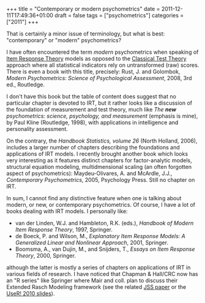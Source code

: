 +++
title = "Contemporary or modern psychometrics"
date = 2011-12-11T17:49:36+01:00
draft = false
tags = ["psychometrics"]
categories = ["2011"]
+++

That is certainly a minor issue of terminology, but what is best: "contemporary" or "modern" psychometrics?

I have often encountered the term *modern* psychometrics when speaking of [Item Response Theory](http://en.wikipedia.org/wiki/Item_response_theory) models as opposed to the [Classical Test Theory](http://en.wikipedia.org/wiki/Classical_test_theory) approach where all statistical indicators rely on untransformed (raw) scores. There is even a book with this title, precisely:
Rust, J. and Golombok, *Modern Psychometrics: Science of Psychological Assessment*, 2008, 3rd ed., Routledge.

I don't have this book but the table of content does suggest that no particular chapter is devoted to IRT, but it rather looks like a discussion of the foundation of measurement and test theory, much like *The **new** psychometrics: science, psychology, and measurement* (emphasis is mine), by Paul Kline (Routledge, 1998), with applications in intelligence and personality assessment.

On the contrary, the *Handbook Statistics, volume 26* (North Holland, 2006), includes a larger number of chapters describing the foundations and applications of IRT models. I recently brought another book which looks very interesting as it features distinct chapters for factor-analytic models, structural equation modeling, multidmensional scaling (an often forgotten aspect of psychometrics):
Maydeu-Olivares, A. and McArdle, J.J., *Contemporary Psychometrics*, 2005, Psychology Press.
Still no chapter on IRT.

In sum, I cannot find any distinctive feature when one is talking about modern, or new, or contemporary psychometrics. Of course, I have a lot of books dealing with IRT models. I personally like: 

- van der Linden, W.J. and Hambleton, R.K. (eds.), *Handbook of Modern Item Response Theory*, 1997, Springer.
- de Boeck, P. and Wilson, M., *Explanatory Item Response Models: A Generalized Linear and Nonlinear Approach*, 2001, Springer.
- Boomsma, A., van Dujin, M., and Snijders, T., *Essays on Item Response Theory*, 2000, Springer.

although the latter is mostly a series of chapters on applications of IRT in various fields of research. I have noticed that Chapman & Hall/CRC now has an "R series" like Springer where Mair and coll. plan to discuss their Extended Rasch Modeling framework (see the related [JSS paper](http://www.jstatsoft.org/v20/i09) or the <i class="fa fa-file-pdf-o fa-1x"></i> [UseR! 2010 slides](http://www.r-project.org/conferences/useR-2010/slides/Mair+Hatzinger.pdf)).
